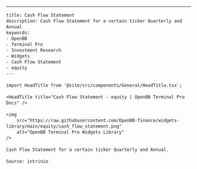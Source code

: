 ---
    title: Cash Flow Statement
    description: Cash Flow Statement for a certain ticker Quarterly and Annual
    keywords:
    - OpenBB
    - Terminal Pro
    - Investment Research
    - Widgets
    - Cash Flow Statement
    - equity
    ---

    import HeadTitle from '@site/src/components/General/HeadTitle.tsx';

    <HeadTitle title="Cash Flow Statement - equity | OpenBB Terminal Pro Docs" />

    <img
        src="https://raw.githubusercontent.com/OpenBB-finance/widgets-library/main/equity/cash_flow_statement.png"
        alt="OpenBB Terminal Pro Widgets Library"
    />

    Cash Flow Statement for a certain ticker Quarterly and Annual.

    Source: intrinio
    
